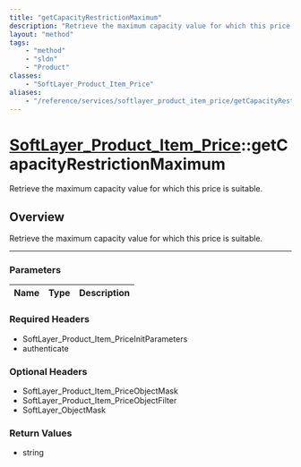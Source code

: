 ```yaml
---
title: "getCapacityRestrictionMaximum"
description: "Retrieve the maximum capacity value for which this price is suitable."
layout: "method"
tags:
    - "method"
    - "sldn"
    - "Product"
classes:
    - "SoftLayer_Product_Item_Price"
aliases:
    - "/reference/services/softlayer_product_item_price/getCapacityRestrictionMaximum"
---
```

# [SoftLayer_Product_Item_Price](/reference/services/SoftLayer_Product_Item_Price)::getCapacityRestrictionMaximum


Retrieve the maximum capacity value for which this price is suitable.


## Overview 
Retrieve the maximum capacity value for which this price is suitable.

-----

### Parameters 
|Name | Type | Description |
| --- | --- | --- |


### Required Headers
* SoftLayer_Product_Item_PriceInitParameters
* authenticate


### Optional Headers
* SoftLayer_Product_Item_PriceObjectMask
* SoftLayer_Product_Item_PriceObjectFilter
* SoftLayer_ObjectMask

### Return Values
* string




